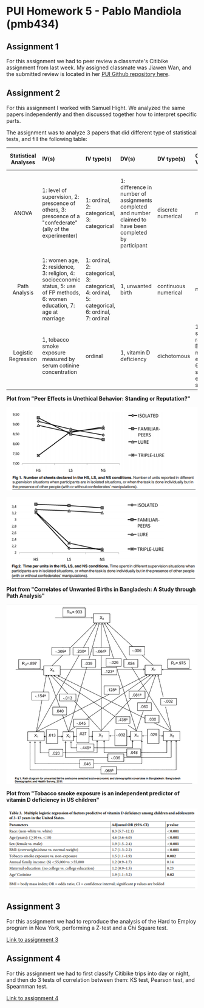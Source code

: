 # PUI Homework 5 - Pablo Mandiola (pmb434)

## Assignment 1

For this assignment we had to peer review a classmate's Citibike assignment from last week. My assigned classmate was Jiawen Wan, and the submitted review is located in her [PUI Github repository here](https://github.com/rylanwan/PUI2018_jw3290/tree/master/HW4_jw3290).

## Assignment 2

For this assignment I worked with Samuel Hight. We analyzed the same papers independently and then discussed together how to interpret specific parts.

The assignment was to analyze 3 papers that did different type of statistical tests, and fill the following table:

| **Statistical Analyses**	|  **IV(s)**  |  **IV type(s)** |  **DV(s)**  |  **DV type(s)**  |  **Control Var** | **Control Var type**  | **Question to be answered** | **_H0_** | **alpha** | **link to paper**| 
|:----------:|:----------|:------------|:-------------|:-------------|:------------|:------------- |:------------------|:----:|:-------:|:-------|
ANOVA	| 1: level of supervision, 2: prescence of others, 3: prescence of a "confederate" (ally of the experimenter) | 1: ordinal, 2: categorical, 3: categorical | 1: difference in number of assignments completed and number claimed to have been completed by participant | discrete numerical | none | none | Do participants under less supervision or who witness close associates tend to cheat more often on incetivized tasks? | Difference in assignments completed and claimed, test group <= Difference in assignments completed and claimed, control group | 0.01 | [Peer Effects in Unethical Behavior: Standing or Reputation?](https://journals.plos.org/plosone/article?id=10.1371/journal.pone.0122305) |
Path Analysis	| 1: women age, 2: residence, 3: religion, 4: socioeconomic status, 5: use of FP methods, 6: women education, 7: age at marriage | 1: ordinal, 2: categorical, 3: categorical, 4: ordinal, 5: categorical, 6: ordinal, 7: ordinal | 1, unwanted birth | continuous numerical | none | none | Determine the direct, indirect and total effects of socio-demographic factors on unwanted births | direct, indirect and total effect (coefficients) for each IV = 0 | 0.05 | [Correlates of Unwanted Births in Bangladesh: A Study through Path Analysis](https://journals.plos.org/plosone/article?id=10.1371/journal.pone.0164007) |
| Logistic Regression |1, tobacco smoke exposure measured by serum cotinine concentration|ordinal|1, vitamin D deficiency|dichotomous|1: age, 2: sex, 3: race, 4: BMI, 5: maternal education, 6: family socio-economic status|1: ordinal, 2: categorical, 3: categorical, 4: ordinal, 5: ordinal, 6: ordinal| Does tobacco smoke exposure increase the prevalence of vitamin D deficiency in US children? |Effect of tobacco smoke exposure (coefficient) = 0|0.05|[Tobacco smoke exposure is an independent predictor of vitamin D deficiency in US children](https://journals.plos.org/plosone/article?id=10.1371/journal.pone.0205342)|

**Plot from "Peer Effects in Unethical Behavior: Standing or Reputation?"**

![Peer Effects in Unethical Behavior: Standing or Reputation?](plots/anova_1.PNG)

![Peer Effects in Unethical Behavior: Standing or Reputation?](plots/anova_2.PNG)

**Plot from "Correlates of Unwanted Births in Bangladesh: A Study through Path Analysis"**

![Correlates of Unwanted Births in Bangladesh: A Study through Path Analysis](plots/path_analysis.PNG)

**Plot from "Tobacco smoke exposure is an independent predictor of vitamin D deficiency in US children"**

![Tobacco smoke exposure is an independent predictor of vitamin D deficiency in US children](plots/logistic.PNG)

## Assignment 3

For this assignment we had to reproduce the analysis of the Hard to Employ program in New York, performing a Z-test and a Chi Square test.

[Link to assignment 3](HW5_3_pmb434.ipynb)

## Assignment 4

For this assignment we had to first classify Citibike trips into day or night, and then do 3 tests of correlation between them: KS test, Pearson test, and Spearnman test.

[Link to assignment 4](HW5_4_pmb434.ipynb)
